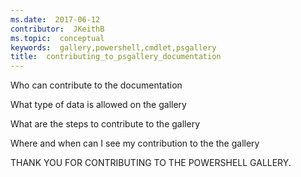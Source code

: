 ```yaml
---
ms.date:  2017-06-12
contributor:  JKeithB
ms.topic:  conceptual
keywords:  gallery,powershell,cmdlet,psgallery
title:  contributing_to_psgallery_documentation
---
```


Who can contribute to the documentation

What type of data is allowed on the gallery

What are the steps to contribute to the gallery

Where and when can I see my contribution to the the gallery

THANK YOU FOR CONTRIBUTING TO THE POWERSHELL GALLERY.

